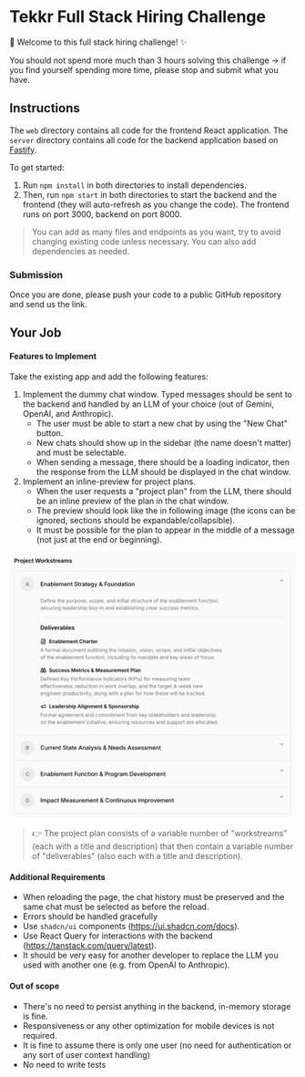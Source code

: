 # Tekkr Full Stack Hiring Challenge

👋 Welcome to this full stack hiring challenge! ✨

You should not spend more much than 3 hours solving this challenge -> if you find yourself spending more time, please stop and submit what you have.

## Instructions

The `web` directory contains all code for the frontend React application.
The `server` directory contains all code for the backend application based on [Fastify](https://fastify.dev/).

To get started:
1. Run `npm install` in both directories to install dependencies. 
2. Then, run `npm start` in both directories to start the backend and the frontend (they will auto-refresh as you change the code). The frontend runs on port 3000, backend on port 8000.

> You can add as many files and endpoints as you want, try to avoid changing existing code unless necessary.
> You can also add dependencies as needed.

### Submission
Once you are done, please push your code to a public GitHub repository and send us the link.

## Your Job

#### Features to Implement
Take the existing app and add the following features:
1. Implement the dummy chat window. Typed messages should be sent to the backend and handled by an LLM of your choice (out of Gemini, OpenAI, and Anthropic).
   - The user must be able to start a new chat by using the "New Chat" button.
   - New chats should show up in the sidebar (the name doesn't matter) and must be selectable.
   - When sending a message, there should be a loading indicator, then the response from the LLM should be displayed in the chat window.
2. Implement an inline-preview for project plans.
    - When the user requests a "project plan" from the LLM, there should be an inline preview of the plan in the chat window.
    - The preview should look like the in following image (the icons can be ignored, sections should be expandable/collapsible).
    - It must be possible for the plan to appear in the middle of a message (not just at the end or beginning).

![Project Plan Preview](./project-plan-preview.png)

> 👉 The project plan consists of a variable number of "workstreams" (each with a title and description) that then contain a variable number of "deliverables" (also each with a title and description).

#### Additional Requirements
- When reloading the page, the chat history must be preserved and the same chat must be selected as before the reload.
- Errors should be handled gracefully
- Use `shadcn/ui` components (https://ui.shadcn.com/docs).
- Use React Query for interactions with the backend (https://tanstack.com/query/latest).
- It should be very easy for another developer to replace the LLM you used with another one (e.g. from OpenAI to Anthropic).

#### Out of scope
- There's no need to persist anything in the backend, in-memory storage is fine.
- Responsiveness or any other optimization for mobile devices is not required.
- It is fine to assume there is only one user (no need for authentication or any sort of user context handling)
- No need to write tests